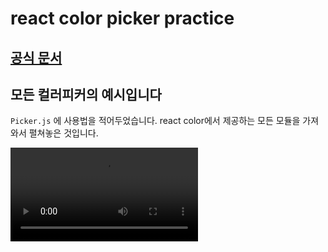 # react color picker practice

## [공식 문서](https://casesandberg.github.io/react-color/)

## 모든 컬러피커의 예시입니다

`Picker.js` 에 사용법을 적어두었습니다. react color에서 제공하는 모든 모듈을 가져와서 펼쳐놓은 것입니다.

<video src="https://user-images.githubusercontent.com/79993356/220809146-992fb8a0-51af-4d4f-834b-9e7545f4ca4a.mov">
